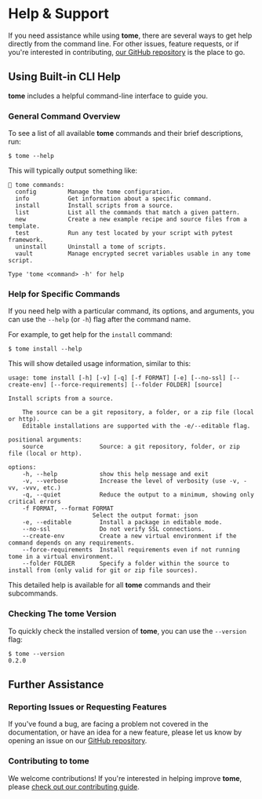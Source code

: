# Help & Support

If you need assistance while using **tome**, there are several ways to get help
directly from the command line. For other issues, feature requests, or if you're
interested in contributing, [our GitHub
repository](https://github.com/jfrog/tome) is the place to go.

## Using Built-in CLI Help

**tome** includes a helpful command-line interface to guide you.

### General Command Overview

To see a list of all available **tome** commands and their brief descriptions,
run:

```console
$ tome --help
```

This will typically output something like:

```console
📖 tome commands:
  config         Manage the tome configuration.
  info           Get information about a specific command.
  install        Install scripts from a source.
  list           List all the commands that match a given pattern.
  new            Create a new example recipe and source files from a template.
  test           Run any test located by your script with pytest framework.
  uninstall      Uninstall a tome of scripts.
  vault          Manage encrypted secret variables usable in any tome script.

Type 'tome <command> -h' for help
```

### Help for Specific Commands

If you need help with a particular command, its options, and arguments, you can
use the `--help` (or `-h`) flag after the command name.

For example, to get help for the `install` command:

```console
$ tome install --help
```

This will show detailed usage information, similar to this:

```console
usage: tome install [-h] [-v] [-q] [-f FORMAT] [-e] [--no-ssl] [--create-env] [--force-requirements] [--folder FOLDER] [source]

Install scripts from a source.

    The source can be a git repository, a folder, or a zip file (local or http).
    Editable installations are supported with the -e/--editable flag.

positional arguments:
    source                Source: a git repository, folder, or zip file (local or http).

options:
    -h, --help            show this help message and exit
    -v, --verbose         Increase the level of verbosity (use -v, -vv, -vvv, etc.)
    -q, --quiet           Reduce the output to a minimum, showing only critical errors
    -f FORMAT, --format FORMAT
                        Select the output format: json
    -e, --editable        Install a package in editable mode.
    --no-ssl              Do not verify SSL connections.
    --create-env          Create a new virtual environment if the command depends on any requirements.
    --force-requirements  Install requirements even if not running tome in a virtual environment.
    --folder FOLDER       Specify a folder within the source to install from (only valid for git or zip file sources).
```

This detailed help is available for all **tome** commands and their subcommands.

### Checking The **tome** Version

To quickly check the installed version of **tome**, you can use the `--version`
flag:

```console
$ tome --version
0.2.0
```

## Further Assistance

### Reporting Issues or Requesting Features

If you've found a bug, are facing a problem not covered in the documentation, or
have an idea for a new feature, please let us know by opening an issue on our
[GitHub repository](https://github.com/jfrog/tome/issues).

### Contributing to **tome**

We welcome contributions! If you're interested in helping improve **tome**,
please [check out our contributing guide](https://github.com/jfrog/tome/blob/main/CONTRIBUTING.md).
